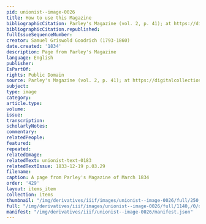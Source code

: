 ```yaml
---
pid: unionist--image-0026
title: How to use this Magazine
bibliographicCitation: Parley's Magazine (vol. 2, p. 41); at https://digitalcollections.lib.washington.edu/digital/collection/childrens/id/460/rec/9
bibliographicCitation.republished: 
fullIssueSequenceNumber: 
creator: Samuel Griswold Goodrich (1793-1860)
date.created: '1834'
description: Page from Parley's Magazine
language: English
publisher: 
IsPartOf: 
rights: Public Domain
source: Parley's Magazine (vol. 2, p. 41); at https://digitalcollections.lib.washington.edu/digital/collection/childrens/id/460/rec/9
subject: 
type: image
category: 
article.type: 
volume: 
issue: 
transcription: 
scholarlyNotes: 
commentary: 
relatedPeople: 
featured: 
repeated: 
relatedImage: 
relatedText: unionist-text-0183
relatedTextIssue: 1833-12-19 p.03.29
filename: 
caption: A page from Parley's Magazine of March 1834
order: '429'
layout: items_item
collection: items
thumbnail: "/img/derivatives/iiif/images/unionist--image-0026/full/250,/0/default.jpg"
full: "/img/derivatives/iiif/images/unionist--image-0026/full/1140,/0/default.jpg"
manifest: "/img/derivatives/iiif/unionist--image-0026/manifest.json"
---
```

